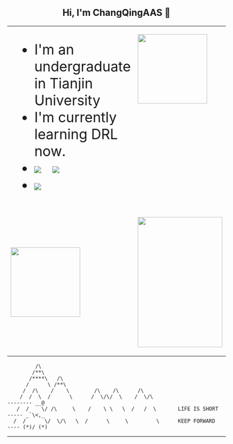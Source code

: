 <h2 align="center"> Hi, I'm ChangQingAAS 👋 </h2>


<table>
    <tr>
        <td valign="center" width="50%">
            <ul style="font-size:32px">
                <li>I'm an undergraduate in Tianjin University</li>
                <li>I'm currently learning DRL now.</li>
                <li><img src="https://visitor-badge.glitch.me/badge?page_id=ChangQingAAS.readme">&nbsp;&nbsp;&nbsp;<img
                        src="https://img.shields.io/badge/target-MARL-blue">
                <li>
                    <img src="https://img.shields.io/badge/JS-primer-9cf">
            </ul>
        </td>
        <td valign="top" width="50%">
            <p>
                <img src="https://github-readme-stats.vercel.app/api/top-langs/?username=ChangQingAAS&langs_count=10&exclude_repo=ChangQingAAS.github.iq,Dive-into-DL-PyTorch&layout=compact&theme=nightowl&cache_seconds=1800"
                    height='160'>
            </p>
        </td>
    </tr>
    <tr>
        <td width="50%">
            <p>
                <img src="https://github-readme-stats.vercel.app/api?username=ChangQingAAS&theme=nightowl&hide_border=true&show_icons=true&disable_animations=true&count_private=true&cache_seconds=1800"
                    height='160'>
            </p>
        </td>
        <td width="50%">
            <p>
                <img src="https://github-readme-stats.vercel.app/api/wakatime?username=ChangQingAAS&theme=nightowl&layout=compact"
                    height="300" width="100%">
            </p>
        </td>
    </tr>
</table>

             /\
            /**\
           /****\   /\
          /      \ /**\
         /  /\    /    \        /\    /\      /\
        /  /  \  /      \      /  \/\/  \    /  \/\                           -------- __@
       /  /    \/ /\     \    /    \ \   \  /   /  \       LIFE IS SHORT      ----- _`\<,_
      /  /      \/  \/\   \  /      \     \         \      KEEP FORWARD         ---- (*)/ (*)
------------------------------------------------------------------------------------------------
